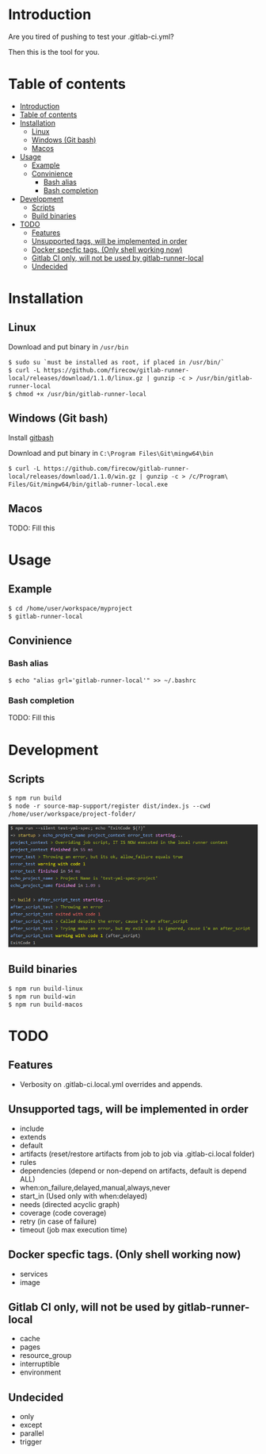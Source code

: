 # Introduction
Are you tired of pushing to test your .gitlab-ci.yml?

Then this is the tool for you.

# Table of contents
   * [Introduction](#introduction)
   * [Table of contents](#table-of-contents)
   * [Installation](#installation)
      * [Linux](#linux)
      * [Windows (Git bash)](#windows-git-bash)
      * [Macos](#macos)
   * [Usage](#usage)
      * [Example](#example)
      * [Convinience](#convinience)
         * [Bash alias](#bash-alias)
         * [Bash completion](#bash-completion)
   * [Development](#development)
      * [Scripts](#scripts)
      * [Build binaries](#build-binaries)
   * [TODO](#todo)
      * [Features](#features)
      * [Unsupported tags, will be implemented in order](#unsupported-tags-will-be-implemented-in-order)
      * [Docker specfic tags. (Only shell working now)](#docker-specfic-tags-only-shell-working-now)
      * [Gitlab CI only, will not be used by gitlab-runner-local](#gitlab-ci-only-will-not-be-used-by-gitlab-runner-local)
      * [Undecided](#undecided)

# Installation
## Linux
Download and put binary in `/usr/bin`

    $ sudo su `must be installed as root, if placed in /usr/bin/`
    $ curl -L https://github.com/firecow/gitlab-runner-local/releases/download/1.1.0/linux.gz | gunzip -c > /usr/bin/gitlab-runner-local
    $ chmod +x /usr/bin/gitlab-runner-local
    
## Windows (Git bash)
Install [gitbash](https://git-scm.com/downloads)

Download and put binary in `C:\Program Files\Git\mingw64\bin`

    $ curl -L https://github.com/firecow/gitlab-runner-local/releases/download/1.1.0/win.gz | gunzip -c > /c/Program\ Files/Git/mingw64/bin/gitlab-runner-local.exe

## Macos
TODO: Fill this

# Usage
## Example
    $ cd /home/user/workspace/myproject
    $ gitlab-runner-local

## Convinience
### Bash alias
    $ echo "alias grl='gitlab-runner-local'" >> ~/.bashrc
### Bash completion
TODO: Fill this


# Development
## Scripts

    $ npm run build
    $ node -r source-map-support/register dist/index.js --cwd /home/user/workspace/project-folder/

![Alt text](/docs/images/development.png "Development output")

## Build binaries
    $ npm run build-linux
    $ npm run build-win
    $ npm run build-macos

# TODO

## Features
- Verbosity on .gitlab-ci.local.yml overrides and appends.

## Unsupported tags, will be implemented in order
- include
- extends
- default
- artifacts (reset/restore artifacts from job to job via .gitlab-ci.local folder)
- rules
- dependencies (depend or non-depend on artifacts, default is depend ALL)
- when:on_failure,delayed,manual,always,never
- start_in (Used only with when:delayed)
- needs (directed acyclic graph)
- coverage (code coverage)
- retry (in case of failure)
- timeout (job max execution time)

## Docker specfic tags. (Only shell working now)
- services
- image

## Gitlab CI only, will not be used by gitlab-runner-local
- cache
- pages
- resource_group
- interruptible
- environment

## Undecided
- only
- except
- parallel
- trigger
